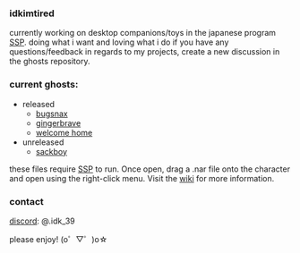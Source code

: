 ### idkimtired
<!--
**singlefl4me/singlefl4me** is a ✨ _special_ ✨ repository because its `README.md` (this file) appears on your GitHub profile.

Here are some ideas to get you started:

- 🔭 I’m currently working on ...
- 🌱 I’m currently learning ...
- 👯 I’m looking to collaborate on ...
- 🤔 I’m looking for help with ...
- 💬 Ask me about ...
- 📫 How to reach me: ...
- 😄 Pronouns: ...
- ⚡ Fun fact: ...
-->

currently working on desktop companions/toys in the japanese program [SSP](https://ssp.shillest.net/). doing what i want and loving what i do
if you have any questions/feedback in regards to my projects, create a new discussion in the ghosts repository.

### current ghosts:
 - released
   - [bugsnax](https://ukagakadreamteam.com/wiki/ghost/bugsnax)
   - [gingerbrave](https://ukagakadreamteam.com/wiki/ghost/gingerbrave)
   - [welcome home](https://ukagakadreamteam.com/wiki/ghost/welcome_home)
 - unreleased
   - [sackboy](https://ukagakadreamteam.com/wiki/event/ghost_jam_2022#submissions)

these files require [SSP](https://ssp.shillest.net/) to run. Once open, drag a .nar file onto the character and open using the right-click menu. Visit the [wiki](https://ukagakadreamteam.com/wiki/guide/beginner_guide) for more information.

### contact
  [discord](https://discord.com): @.idk_39

please enjoy! (o゜▽゜)o☆
